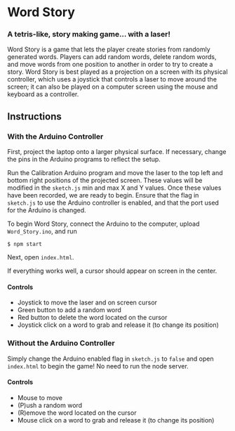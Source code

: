 # Word Story
### A tetris-like, story making game… with a laser!

Word Story is a game that lets the player create stories from randomly generated words. Players can add random words, delete random words, and move words from one position to another in order to try to create a story. Word Story is best played as a projection on a screen with its physical controller, which uses a joystick that controls a laser to move around the screen; it can also be played on a computer screen using the mouse and keyboard as a controller. 

## Instructions

### With the Arduino Controller

First, project the laptop onto a larger physical surface. If necessary, change the pins in the Arduino programs to reflect the setup.

Run the Calibration Arduino program and move the laser to the top left and bottom right positions of the projected screen. These values will be modified in the `sketch.js` min and max X and Y values. Once these values have been recorded, we are ready to begin. Ensure that the flag in `sketch.js` to use the Arduino controller is enabled, and that the port used for the Arduino is changed. 

To begin Word Story, connect the Arduino to the computer, upload `Word_Story.ino`, and run

```shell
$ npm start
```

Next, open `index.html`. 

If everything works well, a cursor should appear on screen in the center.

#### Controls
* Joystick to move the laser and on screen cursor
* Green button to add a random word
* Red button to delete the word located on the cursor
* Joystick click on a word to grab and release it (to change its position)

### Without the Arduino Controller

Simply change the Arduino enabled flag in `sketch.js` to `false` and open `index.html` to begin the game! No need to run the node server.

#### Controls
* Mouse to move
* (P)ush a random word
* (R)emove the word located on the cursor
* Mouse click on a word to grab and release it (to change its position)
